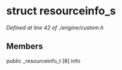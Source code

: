 # struct resourceinfo_s

*Defined at line 42 of ./engine/custom.h*

## Members

public _resourceinfo_t [8] info



